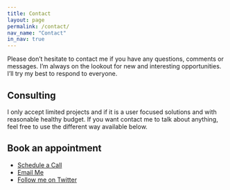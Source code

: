 ```yaml
---
title: Contact
layout: page
permalink: /contact/
nav_name: "Contact"
in_nav: true
---
```


Please don’t hesitate to contact me if you have any questions, comments or messages. I’m always on the lookout for new and interesting opportunities. I’ll try my best to respond to everyone.

## Consulting

I only accept limited projects and if it is a user focused solutions and with reasonable healthy budget. If you want contact me to talk about anything, feel free to use the different way available below.

## Book an appointment

- [Schedule a Call](http://calendly.com/yoosuf/talk-with-yoosuf)
- [Email Me](mailto:mayoosuf@gmail.com)
- [Follow me on Twitter](http://twitter.com/aitchdei)
